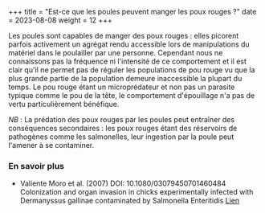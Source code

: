 +++
title = "Est-ce que les poules peuvent manger les poux rouges ?"
date = 2023-08-08
weight = 12
+++

Les poules sont capables de manger des poux rouges : elles picorent parfois activement un agrégat rendu accessible lors de manipulations du matériel dans le poulailler par une personne. Cependant nous ne connaissons pas la fréquence ni l'intensité de ce comportement et il est clair qu'il ne permet pas de réguler les populations de pou rouge vu que la plus grande partie de la population demeure inaccessible la plupart du temps. Le pou rouge étant un microprédateur et non pas un parasite typique comme le pou de la tête, le comportement d'épouillage n'a pas de vertu particulièrement bénéfique.

*NB* : La prédation des poux rouges par les poules peut entraîner des conséquences secondaires : les poux rouges étant des réservoirs de pathogènes comme les salmonelles, leur  ingestion par la poule peut l'amener à se contaminer.

### En savoir plus

- Valiente Moro et al. (2007) DOI: 10.1080/03079450701460484 Colonization and organ invasion in chicks experimentally infected with Dermanyssus gallinae contaminated by Salmonella Enteritidis [Lien](XXXXX)

